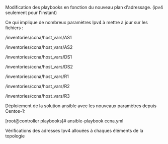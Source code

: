 Modification des playbooks en fonction du nouveau plan d'adressage. 
(ipv4 seulement pour l'instant)

Ce qui implique de nombreux paramètres Ipv4 à mettre à jour sur les fichiers :

/inventories/ccna/host_vars/AS1

/inventories/ccna/host_vars/AS2

/inventories/ccna/host_vars/DS1

/inventories/ccna/host_vars/DS2

/inventories/ccna/host_vars/R1

/inventories/ccna/host_vars/R2

/inventories/ccna/host_vars/R3

Déploiement de la solution ansible avec les nouveaux paramètres depuis Centos-1:

[root@controller playbooks]# ansible-playbook ccna.yml

Vérifications des adresses Ipv4 allouées à chaques éléments de la topologie
